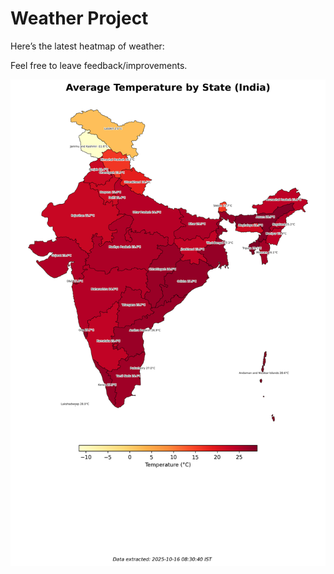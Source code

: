 # Weather Project

Here’s the latest heatmap of weather:

Feel free to leave feedback/improvements.

![India Heatmap](docs/assets/india_heatmap.png?v=F05FD9)
